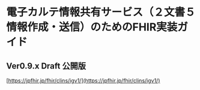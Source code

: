 
# 電子カルテ情報共有サービス（２文書５情報作成・送信）のためのFHIR実装ガイド


## Ver0.9.x  Draft 公開版

[https://jpfhir.jp/fhir/clins/igv1/](https://jpfhir.jp/fhir/clins/igv1/)


